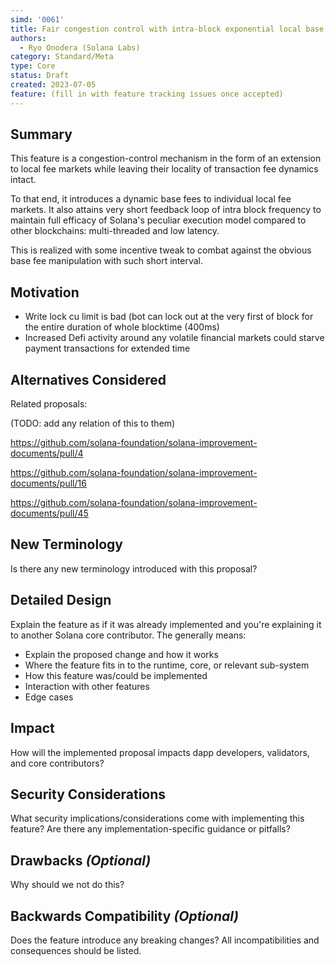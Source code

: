 ```yaml
---
simd: '0061'
title: Fair congestion control with intra-block exponential local base fee
authors:
  - Ryo Onodera (Solana Labs)
category: Standard/Meta
type: Core
status: Draft
created: 2023-07-05
feature: (fill in with feature tracking issues once accepted)
---
```


## Summary

This feature is a congestion-control mechanism in the form of an extension to
local fee markets while leaving their locality of transaction fee dynamics
intact.

To that end, it introduces a dynamic base fees to individual local fee markets.
It also attains very short feedback loop of intra block frequency to maintain
full efficacy of Solana's peculiar execution model compared to other
blockchains: multi-threaded and low latency.

This is realized with some incentive tweak to combat against the obvious base fee
manipulation with such short interval.

## Motivation

- Write lock cu limit is bad (bot can lock out at the very first of block for the entire duration of whole blocktime (400ms)
- Increased Defi activity around any volatile financial markets could starve payment transactions for extended time


## Alternatives Considered

Related proposals:

(TODO: add any relation of this to them)

https://github.com/solana-foundation/solana-improvement-documents/pull/4

https://github.com/solana-foundation/solana-improvement-documents/pull/16

https://github.com/solana-foundation/solana-improvement-documents/pull/45

## New Terminology

Is there any new terminology introduced with this proposal?

## Detailed Design

Explain the feature as if it was already implemented and you're explaining it
to another Solana core contributor. The generally means:

- Explain the proposed change and how it works
- Where the feature fits in to the runtime, core, or relevant sub-system
- How this feature was/could be implemented
- Interaction with other features
- Edge cases

## Impact

How will the implemented proposal impacts dapp developers, validators, and core contributors?

## Security Considerations

What security implications/considerations come with implementing this feature?
Are there any implementation-specific guidance or pitfalls?

## Drawbacks *(Optional)*

Why should we not do this?

## Backwards Compatibility *(Optional)*

Does the feature introduce any breaking changes? All incompatibilities and
consequences should be listed.
